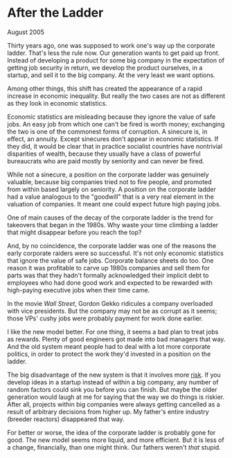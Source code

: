 # After the Ladder

August 2005  
  
Thirty years ago, one was supposed to work one's way up the corporate
ladder. That's less the rule now. Our generation wants to get
paid up front. Instead of developing a product for some big company
in the expectation of getting job security in return, we develop
the product ourselves, in a startup, and sell it to the big company.
At the very least we want options.  
  
Among other things, this shift has created the appearance of a rapid
increase in economic inequality. But really the two cases are not
as different as they look in economic statistics.  
  
Economic statistics are misleading because they ignore the value
of safe jobs. An easy job from which one can't be fired is worth
money; exchanging the two is one of the commonest forms of
corruption. A sinecure is, in effect, an annuity. Except sinecures
don't appear in economic statistics. If they did, it would be clear
that in practice socialist countries have nontrivial disparities
of wealth, because they usually have a class of powerful bureaucrats
who are paid mostly by seniority and can never be fired.  
  
While not a sinecure, a position on the corporate ladder was genuinely
valuable, because big companies tried not to fire people, and
promoted from within based largely on seniority. A position on the
corporate ladder had a value analogous to the "goodwill" that is a
very real element in the valuation of companies. It meant one could
expect future high paying jobs.  
  
One of main causes of the decay of the corporate ladder is the trend
for takeovers that began in the 1980s. Why waste your time climbing
a ladder that might disappear before you reach the top?  
  
And, by no coincidence, the corporate ladder was one of the reasons
the early corporate raiders were so successful. It's not only
economic statistics that ignore the value of safe jobs. Corporate
balance sheets do too. One reason it was profitable to carve up 1980s
companies and sell them for parts was that they hadn't formally
acknowledged their implicit debt to employees who had done good
work and expected to be rewarded with high-paying executive jobs
when their time came.  
  
In the movie *Wall Street*, Gordon Gekko
ridicules a company overloaded with vice presidents. But the company
may not be as corrupt as it seems; those VPs' cushy jobs were
probably payment for work done earlier.  
  
I like the new model better. For one thing, it seems a bad plan
to treat jobs as rewards. Plenty of good engineers got made into
bad managers that way. And the old system meant people had to deal
with a lot more corporate politics, in order to protect the work
they'd invested in a position on the ladder.  
  
The big disadvantage of the new system is that it involves more [risk](inequality.html). If you develop ideas in a startup instead
of within a big company, any number of random factors could sink
you before you can finish. But maybe the older generation would
laugh at me for saying that the way we do things is riskier. After
all, projects within big companies were always getting cancelled
as a result of arbitrary decisions from higher up. My father's
entire industry (breeder reactors) disappeared that way.  
  
For better or worse, the idea of the corporate ladder is probably
gone for good. The new model seems more liquid, and more efficient.
But it is less of a change, financially, than one might think. Our
fathers weren't *that* stupid.  
  
  
  
  
